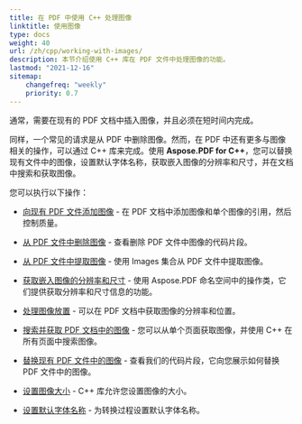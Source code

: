 ```yaml
---
title: 在 PDF 中使用 C++ 处理图像
linktitle: 使用图像
type: docs
weight: 40
url: /zh/cpp/working-with-images/
description: 本节介绍使用 C++ 库在 PDF 文件中处理图像的功能。
lastmod: "2021-12-16"
sitemap:
    changefreq: "weekly"
    priority: 0.7
---
```


通常，需要在现有的 PDF 文档中插入图像，并且必须在短时间内完成。

同样，一个常见的请求是从 PDF 中删除图像。然而，在 PDF 中还有更多与图像相关的操作，可以通过 C++ 库来完成。使用 **Aspose.PDF for C++**，您可以替换现有文件中的图像，设置默认字体名称，获取嵌入图像的分辨率和尺寸，并在文档中搜索和获取图像。

您可以执行以下操作：

- [向现有 PDF 文件添加图像](/pdf/zh/cpp/add-image-to-existing-pdf-file/) - 在 PDF 文档中添加图像和单个图像的引用，然后控制质量。

- [从 PDF 文件中删除图像](/pdf/zh/cpp/delete-images-from-pdf-file/) - 查看删除 PDF 文件中图像的代码片段。
- [从 PDF 文件中提取图像](/pdf/zh/cpp/extract-images-from-pdf-file/) - 使用 Images 集合从 PDF 文件中提取图像。
- [获取嵌入图像的分辨率和尺寸](/pdf/zh/cpp/get-resolution-and-dimensions-of-embedded-images/) - 使用 Aspose.PDF 命名空间中的操作类，它们提供获取分辨率和尺寸信息的功能。
- [处理图像放置](/pdf/zh/cpp/working-with-image-placement/) - 可以在 PDF 文档中获取图像的分辨率和位置。
- [搜索并获取 PDF 文档中的图像](/pdf/zh/cpp/search-and-get-images-from-pdf-document/) - 您可以从单个页面获取图像，并使用 C++ 在所有页面中搜索图像。
- [替换现有 PDF 文件中的图像](/pdf/zh/cpp/replace-image-in-existing-pdf-file/) - 查看我们的代码片段，它向您展示如何替换 PDF 文件中的图像。
- [设置图像大小](/pdf/zh/cpp/set-image-size/) - C++ 库允许您设置图像的大小。

- [设置默认字体名称](/pdf/zh/cpp/set-default-font-name/) - 为转换过程设置默认字体名称。